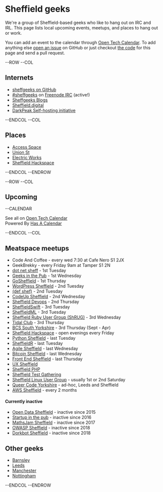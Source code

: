 # Sheffield geeks

We're a group of Sheffield-based geeks who like to hang out on IRC and IRL. This page lists local upcoming events, meetups, and places to hang out or work.

You can add an event to the calendar through [Open Tech Calendar][1]. To add anything else [open an issue][2] on GitHub or just checkout [the code][3]
for this page and send a pull request.

--ROW
--COL

## Internets

* [sheffgeeks on GitHub](https://github.com/sheffgeeks)
* <a href="https://www.irccloud.com/invite?channel=%23sheffgeeks&amp;hostname=irc.freenode.net&amp;port=6697&amp;ssl=1" target="_blank">#sheffgeeks</a> on [Freenode IRC](http://freenode.net) (active!)
* [Sheffgeeks Blogs](https://planet.sheffieldgeeks.org.uk/)
* [Sheffield.digital](http://sheffield.digital/)
* [DarkPeak Self-hosting initiative](https://darkpeak.org/)

--ENDCOL
--COL

## Places

* [Access Space](http://access-space.org/)
* [Union St](http://www.union-st.org/)
* [Electric Works](http://electric-works.net/)
* [Sheffield Hackspace](http://www.sheffieldhardwarehackers.org.uk/)

--ENDCOL
--ENDROW

--ROW
--COL

## Upcoming

--CALENDAR

See all on [Open Tech Calendar](https://opentechcalendar.co.uk/area/40-sheffield)<br />
Powered By [Has A Calendar](http://ican.hasacalendar.co.uk/)

--ENDCOL
--COL

## Meatspace meetups

* Code And Coffee - every wed 7:30 at Cafe Nero S1 2JX
* GeekBrekky - every Friday 9am at Tamper S1 2N
* [dot net sheff](http://dotnetsheff.co.uk) - 1st Tuesday
* [Geeks in the Pub](http://www.gitpub.org.uk/) - 1st Wednesday
* [GoSheffield](https://www.meetup.com/GoSheffield/) - 1st Thursday
* [WordPress Sheffield](http://wpsheffield.com/) - 2nd Tuesday
* [(def shef)](http://defshef.github.io) - 2nd Tuesday
* [CodeUp Sheffield](https://www.meetup.com/CodeUp-Sheffield/) - 2nd Wednesday
* [Sheffield Devops](http://www.sheffielddevops.org.uk/) - 2nd Thursday
* [SheffieldSwift](https://twitter.com/sheffieldswift) - 3rd Tuesday
* [SheffieldML](https://twitter.com/shef_ml) - 3rd Tuesday
* [Sheffield Ruby User Group (ShRUG)](http://shrug.org/) - 3rd Wednesday
* [Tidal Club](http://twitter.com/tidalclub) - 3rd Thursday
* [BCS South Yorkshire](https://www.bcs.org/category/18932) - 3rd Thursday (Sept - Apr)
* [Sheffield Hackspace](http://www.sheffieldhardwarehackers.org.uk/) - open evenings every Friday
* [Python Sheffield](https://twitter.com/pysheff) - last Tuesday
* [SheffieldR](http://www.meetup.com/SheffieldR-Sheffield-R-Users-Group/) - last Tuesday
* [Agile Sheffield](http://www.meetup.com/Agile-Sheffield-Meetup/) - last Wednesday
* [Bitcoin Sheffield](http://www.bitcoinsheffield.co.uk) - last Wednesday
* [Front End Sheffield](https://twitter.com/FrontEndSheff) - last Thursday
* [UX Sheffield](http://twitter.com/uxsheffield)
* [Sheffield PHP](https://www.sheffieldphp.co.uk/)
* [Sheffield Test Gathering](http://www.meetup.com/Sheffield-Test-Gathering)
* [Sheffield Linux User Group](http://www.sheflug.org.uk) - usually 1st or 2nd Saturday
* [Queer Code Yorkshire](https://opentechcalendar.co.uk/group/477-queer-code-yorkshire) - ad-hoc, Leeds and Sheffield
* [AWS Sheffield](https://www.meetup.com/AWSSheffield/) - every 2 months

#### Currently inactive

* [Open Data Sheffield](https://groups.google.com/forum/?hl=en&fromgroups=#!forum/opendatasheffield) - inactive since 2015
* [Startup in the pub](http://www.meetup.com/Startup-Sheffield/) - inactive since 2016
* [MathsJam Sheffield](http://www.mathsjam.com/index.php?city=sheffield) - inactive since 2017
* [OWASP Sheffield](https://www.owasp.org/index.php/Sheffield) - inactive since 2018
* [Dorkbot Sheffield](http://dorkbotsheffield.lurk.org/) - inactive since 2018

## Other geeks

* [Barnsley](http://barnsley.io/)
* [Leeds](http://leedsgeeks.net/)
* [Manchester](http://technw.uk/)
* [Nottingham](http://nottingham.digital/)

--ENDCOL
--ENDROW

[1]: https://opentechcalendar.co.uk/area/40-sheffield
[2]: https://github.com/sheffgeeks/sheffgeeks.github.io/issues/new
[3]: https://github.com/sheffgeeks/sheffgeeks.github.io
